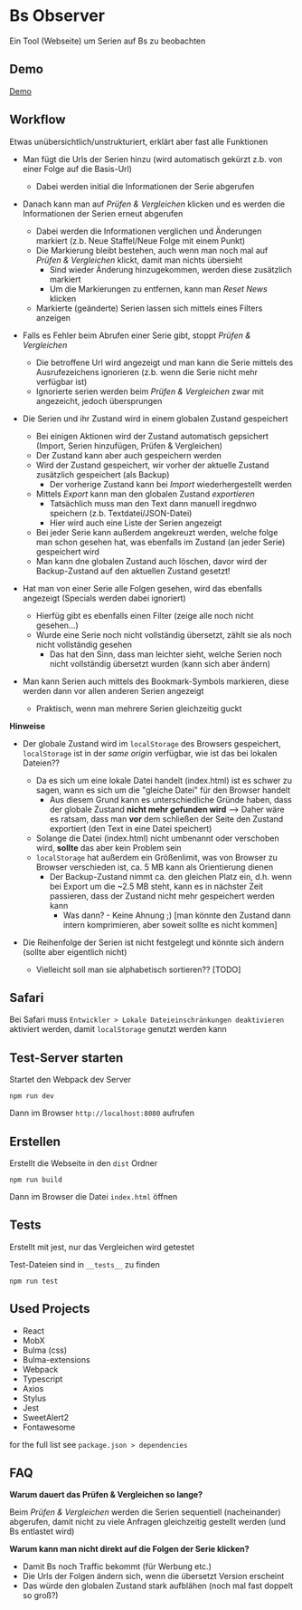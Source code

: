 # Bs Observer

Ein Tool (Webseite) um Serien auf Bs zu beobachten


## Demo

[Demo](https://janisdd.github.io/bs-observer/)

## Workflow

Etwas unübersichtlich/unstrukturiert, erklärt aber fast alle Funktionen

- Man fügt die Urls der Serien hinzu (wird automatisch gekürzt z.b. von einer Folge auf die Basis-Url)
  - Dabei werden initial die Informationen der Serie abgerufen
- Danach kann man auf *Prüfen & Vergleichen* klicken und es werden die Informationen der Serien erneut abgerufen
  - Dabei werden die Informationen verglichen und Änderungen markiert (z.b. Neue Staffel/Neue Folge mit einem Punkt)
  - Die Markierung bleibt bestehen, auch wenn man noch mal auf *Prüfen & Vergleichen* klickt, damit man nichts übersieht
    - Sind wieder Änderung hinzugekommen, werden diese zusätzlich markiert
    - Um die Markierungen zu entfernen, kann man *Reset News* klicken
  - Markierte (geänderte) Serien lassen sich mittels eines Filters anzeigen

- Falls es Fehler beim Abrufen einer Serie gibt, stoppt *Prüfen & Vergleichen*
  - Die betroffene Url wird angezeigt und man kann die Serie mittels des Ausrufezeichens ignorieren (z.b. wenn die Serie nicht mehr verfügbar ist)
  - Ignorierte serien werden beim *Prüfen & Vergleichen* zwar mit angezeicht, jedoch übersprungen
- Die Serien und ihr Zustand wird in einem globalen Zustand gespeichert
  - Bei einigen Aktionen wird der Zustand automatisch gepsichert (Import, Serien hinzufügen, Prüfen & Vergleichen)
  - Der Zustand kann aber auch gespeichern werden
  - Wird der Zustand gespeichert, wir vorher der aktuelle Zustand zusätzlich gespeichert (als Backup)
    - Der vorherige Zustand kann bei *Import* wiederhergestellt werden
  - Mittels *Export* kann man den globalen Zustand *exportieren*
    - Tatsächlich muss man den Text dann manuell iregdnwo speichern (z.b. Textdatei/JSON-Datei)
    - Hier wird auch eine Liste der Serien angezeigt
  - Bei jeder Serie kann außerdem angekreuzt werden, welche folge man schon gesehen hat, was ebenfalls im Zustand (an jeder Serie) gespeichert wird
  - Man kann dne globalen Zustand auch löschen, davor wird der Backup-Zustand auf den aktuellen Zustand gesetzt!

- Hat man von einer Serie alle Folgen gesehen, wird das ebenfalls angezeigt (Specials werden dabei ignoriert)
  - Hierfüg gibt es ebenfalls einen Filter (zeige alle noch nicht gesehen...)
  - Wurde eine Serie noch nicht vollständig übersetzt, zählt sie als noch nicht vollständig gesehen
    - Das hat den Sinn, dass man leichter sieht, welche Serien noch nicht vollständig übersetzt wurden (kann sich aber ändern)

- Man kann Serien auch mittels des Bookmark-Symbols markieren, diese werden dann vor allen anderen Serien angezeigt
  - Praktisch, wenn man mehrere Serien gleichzeitig guckt

**Hinweise**

- Der globale Zustand wird im `localStorage` des Browsers gespeichert, `localStorage` ist in der *same origin* verfügbar, wie ist das bei lokalen Dateien??
  - Da es sich um eine lokale Datei handelt (index.html) ist es schwer zu sagen, wann es sich um die "gleiche Datei" für den Browser handelt
    - Aus diesem Grund kann es unterschiedliche Gründe haben, dass der globale Zustand **nicht mehr gefunden wird**
    --> Daher wäre es ratsam, dass man **vor** dem schließen der Seite den Zustand exportiert (den Text in eine Datei speichert)
  - Solange die Datei (index.html) nicht umbenannt oder verschoben wird, **sollte** das aber kein Problem sein
  - `localStorage` hat außerdem ein Größenlimit, was von Browser zu Browser verschieden ist, ca. 5 MB kann als Orientierung dienen
    - Der Backup-Zustand nimmt ca. den gleichen Platz ein, d.h. wenn bei Export um die ~2.5 MB steht, kann es in nächster Zeit passieren, dass der Zustand nicht mehr gespeichert werden kann
      - Was dann? - Keine Ahnung ;) [man könnte den Zustand dann intern komprimieren, aber soweit sollte es nicht kommen]

- Die Reihenfolge der Serien ist nicht festgelegt und könnte sich ändern (sollte aber eigentlich nicht)
  - Vielleicht soll man sie alphabetisch sortieren?? [TODO]


## Safari

Bei Safari muss `Entwickler > Lokale Dateieinschränkungen deaktivieren` aktiviert werden, damit `localStorage` genutzt werden kann

## Test-Server starten

Startet den Webpack dev Server

```
npm run dev
```

Dann im Browser `http://localhost:8080` aufrufen

## Erstellen

Erstellt die Webseite in den `dist` Ordner

```
npm run build
```

Dann im Browser die Datei `index.html` öffnen

## Tests

Erstellt mit jest, nur das Vergleichen wird getestet

Test-Dateien sind in `__tests__` zu finden

```
npm run test
```

## Used Projects

- React
- MobX
- Bulma (css)
- Bulma-extensions
- Webpack
- Typescript
- Axios
- Stylus
- Jest
- SweetAlert2
- Fontawesome

for the full list see `package.json > dependencies`

## FAQ

**Warum dauert das Prüfen & Vergleichen so lange?**

Beim *Prüfen & Vergleichen* werden die Serien sequentiell (nacheinander) abgerufen, damit nicht zu viele Anfragen gleichzeitig gestellt werden (und Bs entlastet wird)

**Warum kann man nicht direkt auf die Folgen der Serie klicken?**

- Damit Bs noch Traffic bekommt (für Werbung etc.)
- Die Urls der Folgen ändern sich, wenn die übersetzt Version erscheint
- Das würde den globalen Zustand stark aufblähen (noch mal fast doppelt so groß?)